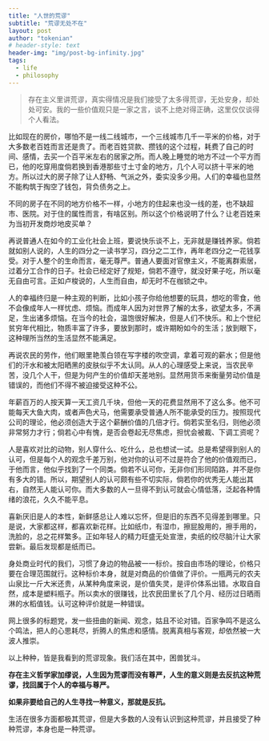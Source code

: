 ```yaml
---
title: "人世的荒谬"
subtitle: "荒谬无处不在"
layout: post
author: "tokenian"
# header-style: text
header-img: "img/post-bg-infinity.jpg"
tags:
  - life
  - philosophy
---
```

> 存在主义里讲荒谬，真实得情况是我们接受了太多得荒谬，无处安身，却处处可安。我的一些价值观只是一家之言，谈不上绝对得正确，这里仅仅谈得个人看法。

比如现在的房价，哪怕不是一线二线城市，一个三线城市几千一平米的价格，对于大多数老百姓而言还是贵了。而老百姓贷款、攒钱的这个过程，耗费了自己的时间、感情，去买一个百平米左右的居家之所。而人晚上睡觉的地方不过一个平方而已，他的吃穿用度倘若换到香港那些寸土寸金的地方，几个人可以挤十平米的地方。所以过大的房子除了让人舒畅、气派之外，委实没多少用。人们的幸福也显然不能构筑于掏空了钱包，背负债务之上。

不同的房子在不同的地方价格不一样，小地方的住起来也没一线的差，也不缺超市、医院。对于住的属性而言，有啥区别。所以这个价格说明了什么？让老百姓来为当初开发商炒地皮买单？

再说普通人在如今的工业化社会上班，要说快乐谈不上，无非就是赚钱养家。倘若就如别人说的，人生的四分之一读书学习，四分之二工作，再年老四分之一花钱享受。对于人整个的生命而言，毫无尊严。普通人要面对官僚主义，不能离群索居，过着分工合作的日子。社会已经定好了规矩，倘若不遵守，就没好果子吃，所以毫无自由可言。正如卢梭说的，人生而自由，却无时不在枷锁之中。

人的幸福终归是一种主观的判断，比如小孩子你给他想要的玩具，想吃的零食，他不会像成年人一样忧虑、烦恼。而成年人因为对世界了解的太多，欲望太多，不满足，生出诸多烦恼。在当今的社会，温饱很好解决，但是人们不快乐。和上个世纪贫穷年代相比，物质丰富了许多，要放到那时，或许期盼如今的生活；放到眼下，这种理所当然的生活显然不能满足。

再说农民的劳作，他们眼里艳羡白领在写字楼的吹空调，拿着可观的薪水；但是他们的汗水和被太阳晒黑的皮肤似乎不太认同。从人的心理感受上来说，当农民辛苦，没几个人干，但是为何产生的价值却天差地别。显然用货币来衡量劳动价值是错误的，而他们不得不被迫接受这种不公。

年薪百万的人按天算一天工资几千块，但他一天的花费显然用不了这么多。他不可能每天大鱼大肉，或者声色犬马，他需要承受普通人所不能承受的压力。按照现代公司的理论，他必须创造大于这个薪酬价值的几倍才行。倘若实至名归，则他必须非常努力才行；倘若心中有愧，是否会卷起无尽焦虑，担忧会被裁、下调工资呢？

人是喜欢对比的动物，别人穿什么、吃什么，总也想试一试。总是希望得到别人的认可，但是每个人的观念千差万别，他对你的认可不过是符合了他的价值观而已，于他而言，他似乎找到了一个同类。倘若不认可你，无非你们形同陌路，并不是你有多大的错。所以，期望别人的认可颇有些不切实际，倘若你的优秀无人能出其右，自然无人能认可你。而大多数的人一旦得不到认可就会心情低落，泛起各种情绪的浪花，久久不能平息。

喜新厌旧是人的本性，新鲜感总让人难以忘怀，但是旧的东西不见得差到哪里。只是说，大家都这样，都喜欢新花样。比如纸巾，有湿巾，擦屁股用的，擦手用的，洗脸的，总之花样繁多。正如年轻人的精力旺盛无处宣泄，卖纸的绞尽脑汁让大家尝新。最后发现都是纸而已。

身处商业时代的我们，习惯了身边的物品被一一标价。按自由市场的理论，价格只要在合理范围就行。这种标价本身，就是对商品的价值做了评价。一瓶两元的农夫山泉比一斤大米还贵，从某种角度来说，是价值失灵，是评价体系出错。水取自自然，成本是塑料瓶子。所以卖水的很赚钱，比农民田里长了几个月、经历过日晒雨淋的水稻值钱。认可这种评价就是一种错误。

网上很多的标题党，发一些扭曲的新闻、观念，姑且不论对错。百家争鸣不是这么个鸣法，把人的心思耗尽，折腾人的焦虑和感情。脱离真相与客观，却依然被一大波人推崇。

以上种种，皆是我看到的荒谬现象。我们活在其中，困兽犹斗。

**存在主义哲学家加缪说，人生因为荒谬而没有尊严，人生的意义则是去反抗这种荒谬，找回属于个人的幸福与尊严。**

**如果非要给自己的人生寻找一种意义，那就是反抗。**

生活在很多方面都极其荒谬，但是大多数的人没有认识到这种荒谬，并且接受了种种荒谬，本身也是一种荒谬。
